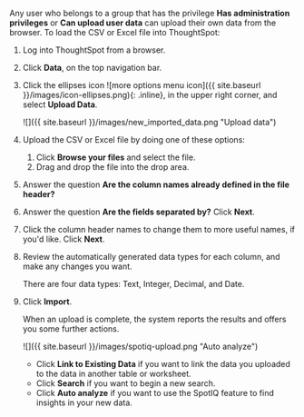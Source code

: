Any user who belongs to a group that has the privilege **Has administration privileges** or **Can upload user data** can upload their own data from the browser. To load the CSV or Excel file into ThoughtSpot:

1. Log into ThoughtSpot from a browser.

2. Click **Data**, on the top navigation bar.

3. Click the ellipses icon
![more options menu icon]({{ site.baseurl }}/images/icon-ellipses.png){: .inline},
in the upper right corner, and select **Upload Data**.

   ![]({{ site.baseurl }}/images/new_imported_data.png "Upload data")

4. Upload the CSV or Excel file by doing one of these options:
    1. Click **Browse your files** and select the file.
    2. Drag and drop the file into the drop area.

5. Answer the question **Are the column names already defined in the file header?**

6. Answer the question **Are the fields separated by?** Click **Next**.

7. Click the column header names to change them to more useful names, if you'd like. Click **Next**.

8. Review the automatically generated data types for each column, and make any changes you want.

   There are four data types: Text, Integer, Decimal, and Date.

9. Click **Import**.

    When an upload is complete, the system reports the results and offers you some further actions.

     ![]({{ site.baseurl }}/images/spotiq-upload.png "Auto analyze")

    * Click **Link to Existing Data** if you want to link the data you uploaded to the data in another table or worksheet.
    * Click **Search** if you want to begin a new search.
    * Click **Auto analyze** if you want to use the SpotIQ feature to find insights in your new data.
